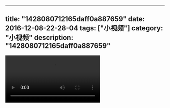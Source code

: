 
---
title: "1428080712165daff0a887659"
date: 2016-12-08-22-28-04
tags: ["小视频"]
category: "小视频"
description: "1428080712165daff0a887659"
---
<video src="http://ohtsqip0g.bkt.clouddn.com/1428080712165daff0a887659.mp4" controls="controls"></video>
